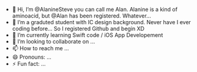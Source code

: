- 👋 Hi, I’m @AlanineSteve you can call me Alan. Alanine is a kind of aminoacid, but @Alan has been registered. Whatever...
- 👀 I’m a graduted student with IC design background. Never have I ever coding before... So I registered Github and begin XD
- 🌱 I’m currently learning Swift code / iOS App Developement
- 💞️ I’m looking to collaborate on ...
- 📫 How to reach me ...
- 😄 Pronouns: ...
- ⚡ Fun fact: ...

<!---
AlanineSteve/AlanineSteve is a ✨ special ✨ repository because its `README.md` (this file) appears on your GitHub profile.
You can click the Preview link to take a look at your changes.
--->
